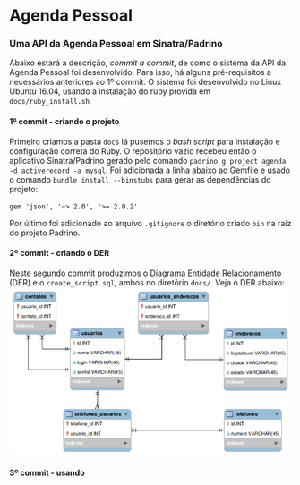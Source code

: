 # Agenda Pessoal

### Uma API da Agenda Pessoal em Sinatra/Padrino
Abaixo estará a descrição, _commit a commit_, de como o sistema da API da Agenda Pessoal foi desenvolvido. Para isso, há alguns pré-requisitos a necessários anteriores ao 1º commit. O sistema foi desenvolvido no Linux Ubuntu 16.04, usando a instalação do ruby provida em `docs/ruby_install.sh`

#### 1º commit - criando o projeto
Primeiro criamos a pasta `docs` lá pusemos o *bash script* para instalação e configuração correta do Ruby. O repositório vazio recebeu então o aplicativo Sinatra/Padrino gerado pelo comando `padrino g project agenda -d activerecord -a mysql`. Foi adicionada a linha abaixo ao Gemfile e usado o comando `bundle install --binstubs` para gerar as dependências do projeto:

    gem 'json', '~> 2.0', '>= 2.0.2'

Por último foi adicionado ao arquivo `.gitignore` o diretório criado `bin` na raiz do projeto Padrino.

#### 2º commit - criando o DER
Neste segundo commit produzimos o Diagrama Entidade Relacionamento (DER) e o `create_script.sql`, ambos no diretório `docs/`. Veja o DER abaixo:
![DER][DER]

[DER]: https://github.com/abmBispo/agenda-sinatra-padrino/raw/master/docs/DER.png "DER"

#### 3º commit - usando
